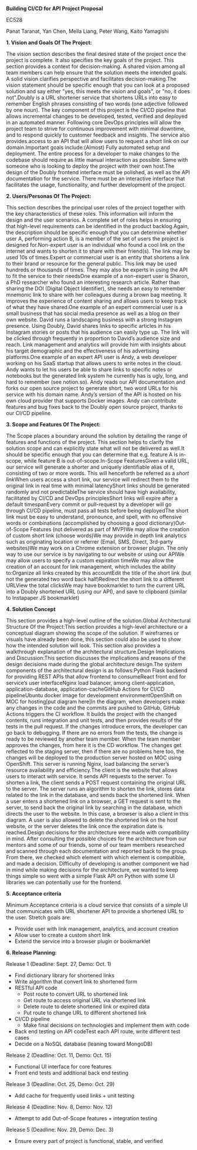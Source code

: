 **Building CI/CD for API Project Proposal**

EC528

Panat Taranat, Yan Chen, Mella Liang, Peter Wang, Kaito Yamagishi

**1. Vision and Goals Of The Project:**

The vision section describes the final desired state of the project once the project is complete. It also specifies the key goals of the project. This section provides a context for decision-making. A shared vision among all team members can help ensure that the solution meets the intended goals. A solid vision clarifies perspective and facilitates decision-making.The vision statement should be specific enough that you can look at a proposed solution and say either "yes, this meets the vision and goals", or "no, it does not".Doubly is a URL shortener service that shortens URLs into easy to remember English phrases consisting of two words (one adjective followed by one noun). The key component of this project is the CI/CD pipeline that allows incremental changes to be developed, tested, verified and deployed in an automated manner. Following core DevOps principles will allow the project team to strive for continuous improvement with minimal downtime, and to respond quickly to customer feedback and insights. The service also provides access to an API that will allow users to request a short link on our domain.Important goals include:(Almost) Fully automated setup and deployment. The entire process for a developer to make changes to the codebase should require as little manual interaction as possible. Same with someone who is looking to deploy the project with their own host.The design of the Doubly frontend interface must be polished, as well as the API documentation for the service. There must be an interactive interface that facilitates the usage, functionality, and further development of the project.

**2. Users/Personas Of The Project:**

This section describes the principal user roles of the project together with the key characteristics of these roles. This information will inform the design and the user scenarios. A complete set of roles helps in ensuring that high-level requirements can be identified in the product backlog.Again, the description should be specific enough that you can determine whether user A, performing action B, is a member of the set of users the project is designed for.Non-expert user is an individual who found a cool link on the internet and wants to shorten it to share with their friend(s). The link may be used 10s of times.Expert or commercial user is an entity that shortens a link to their brand or resource for the general public. This link may be used hundreds or thousands of times. They may also be experts in using the API to fit the service to their needsOne example of a non-expert user is Sharon, a PhD researcher who found an interesting research article. Rather than sharing the DOI (Digital Object Identifier), she needs an easy to remember mnemonic link to share with her colleagues during a brown bag meeting. It improves the experience of content sharing and allows users to keep track of what they have shared.One example of an expert commercial user is a small business that has social media presence as well as a blog on their own website. David runs a landscaping business with a strong Instagram presence. Using Doubly, David shares links to specific articles in his Instagram stories or posts that his audience can easily type up. The link will be clicked through frequently in proportion to David’s audience size and reach. Link management and analytics will provide him with insights about his target demographic and the effectiveness of his advertising platforms.One example of an expert API user is Andy, a web developer working on his SaaS startup that allows users to write notes in the cloud. Andy wants to let his users be able to share links to specific notes or notebooks but the generated link system he currently has is ugly, long, and hard to remember (see notion.so). Andy reads our API documentation and forks our open source project to generate short, two word URLs for his service with his domain name. Andy’s version of the API is hosted on his own cloud provider that supports Docker images. Andy can contribute features and bug fixes back to the Doubly open source project, thanks to our CI/CD pipeline.

**3. Scope and Features Of The Project:**

The Scope places a boundary around the solution by detailing the range of features and functions of the project. This section helps to clarify the solution scope and can explicitly state what will not be delivered as well.It should be specific enough that you can determine that e.g. feature A is in-scope, while feature B is out-of-scope.In-Scope FeaturesGiven a valid URL, our service will generate a shorter and uniquely identifiable alias of it, consisting of two or more words. This will henceforth be referred as a *short link*When users access a short link, our service will redirect them to the original link in real time with minimal latencyShort links should be generated randomly and not predictableThe service should have high availability, facilitated by CI/CD and DevOps principlesShort links will expire after a default timespanEvery commit or pull-request by a developer will go through CI/CD pipeline, must pass all tests before being deployedThe short link must be easy to understand, pronounce, and spell, with no offensive words or combinations (accomplished by choosing a good dictionary)Out-of-Scope Features (not delivered as part of MVP)We may allow the creation of custom short link (choose words)We may provide in depth link analytics such as originating location or referrer (Email, SMS, Direct, 3rd-party websites)We may work on a Chrome extension or browser plugin. The only way to use our service is by navigating to our website or using our APIWe may allow users to specify a custom expiration timeWe may allow the creation of an account for link management, which includes the ability to:Organize all links created by this accountEdit the title of the short link (but not the generated two word back half)Redirect the short link to a different URLView the total clicksWe may have bookmarklet to turn the current URL into a Doubly shortened URL (using our API), and save to clipboard (similar to Instapaper JS bookmarklet)

**4. Solution Concept**

This section provides a high-level outline of the solution.Global Architectural Structure Of the Project:This section provides a high-level architecture or a conceptual diagram showing the scope of the solution. If wireframes or visuals have already been done, this section could also be used to show how the intended solution will look. This section also provides a walkthrough explanation of the architectural structure.Design Implications and Discussion:This section discusses the implications and reasons of the design decisions made during the global architecture design.The system components of the architectural design is as follows:Python Flask backend for providing REST APIs that allow frontend to consumeReact front end for service’s user interfaceNginx load balancer, among client-application, application-database, application-cacheGitHub Actions for CI/CD pipelineUbuntu docker image for development environmentOpenShift on MOC for hosting[put diagram here]In the diagram, when developers make any changes in the code and the commits are pushed to GitHub, GitHub Actions triggers the CI workflow. It builds the project with the changed contents, runs integration and unit tests, and then provides results of the tests in the pull request. If the changes introduce errors, the developer can go back to debugging. If there are no errors from the tests, the change is ready to be reviewed by another team member. When the team member approves the changes, from here it is the CD workflow. The changes get reflected to the staging server, then if there are no problems here too, the changes will be deployed to the production server hosted on MOC using OpenShift. This server is running Nginx, load balancing the server’s resource availability and efficiency.The client is the website that allows users to interact with service. It sends API requests to the server. To shorten a link, the client sends a POST request containing the original URL to the server. The server runs an algorithm to shorten the link, stores data related to the link in the database, and sends back the shortened link. When a user enters a shortened link on a browser, a GET request is sent to the server, to send back the original link by searching in the database, which directs the user to the website. In this case, a browser is also a client in this diagram. A user is also allowed to delete the shortened link on the host website, or the server deletes the link once the expiration date is reached.Design decisions for the architecture were made with compatibility in mind. After consulting the possible choices for the architecture from our mentors and some of our friends, some of our team members researched and scanned through each documentation and reported back to the group. From there, we checked which element with which element is compatible, and made a decision. Difficulty of developing is another component we had in mind while making decisions for the architecture, we wanted to keep things simple so went with a simple Flask API on Python with some UI libraries we can potentially use for the frontend.

**5. Acceptance criteria**

Minimum Acceptance criteria is a cloud service that consists of a simple UI that communicates with URL shortener API to provide a shortened URL to the user. Stretch goals are:
- Provide user with link management, analytics, and account creation
- Allow user to create a custom short link
- Extend the service into a browser plugin or bookmarklet

**6. Release Planning:**

Release 1 (Deadline: Sept. 27, Demo: Oct. 1)
- Find dictionary library for shortened links
- Write algorithm that convert link to shortened form
- RESTful API code
  - Post route to convert URL to shortened link
  - Get route to access original URL via shortened link
  - Delete route to delete shortened link or expired data
  - Put route to change URL to different shortened link
- CI/CD pipeline
  - Make final decisions on technologies and implement them with code
- Back end testing on API codeTest each API route, write different test cases
- Decide on a NoSQL database (leaning toward MongoDB)

Release 2 (Deadline: Oct. 11, Demo: Oct. 15)
- Functional UI interface for core features
- Front end tests and additional back end testing

Release 3 (Deadline: Oct. 25, Demo: Oct. 29)
- Add cache for frequently used links + unit testing

Release 4 (Deadline: Nov. 8, Demo: Nov. 12)
- Attempt to add Out-of-Scope features + integration testing

Release 5 (Deadline: Nov. 29, Demo: Dec. 3)
- Ensure every part of project is functional, stable, and verified
